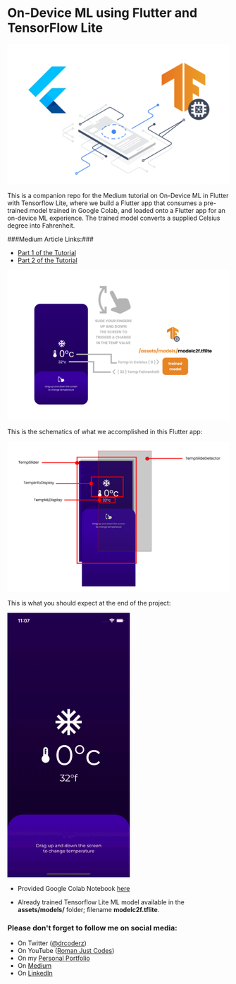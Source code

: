 # On-Device ML using Flutter and TensorFlow Lite

![](tfliteflutter1.png)

This is a companion repo for the Medium tutorial on On-Device ML in Flutter with Tensorflow Lite, where we build a Flutter app that consumes a pre-trained model trained in Google Colab, and loaded onto a Flutter app for an on-device ML experience. The trained model converts a supplied Celsius degree into Fahrenheit.

###Medium Article Links:###
* [Part 1 of the Tutorial](https://medium.com/@romanejaquez/on-device-ml-using-flutter-and-tensorflow-lite-pt-1-model-training-2a84a685f2de)
* [Part 2 of the Tutorial](https://medium.com/@romanejaquez/on-device-ml-using-flutter-and-tensorflow-lite-pt-2-consume-your-trained-model-in-flutter-470bf314cd2d)

![](tfliteflutter2.png)

This is the schematics of what we accomplished in this Flutter app:

![](tfliteflutter3.png)

This is what you should expect at the end of the project:

![](tfliteflutter.gif)

* Provided Google Colab Notebook [here](c2f_tflite_model.ipynb)

* Already trained Tensorflow Lite ML model available in the **assets/models/** folder; filename **modelc2f.tflite**.

### Please don't forget to follow me on social media:

- On Twitter ([@drcoderz](https://www.twitter.com/drcoderz))
- On YouTube ([Roman Just Codes](https://www.youtube.com/channel/UCKsp3r1ERjCpKJtD2n5WtPg))
- On my [Personal Portfolio](https://romanjustcodes.web.app/)
- On [Medium](https://medium.com/@romanejaquez)
- On [LinkedIn](https://www.linkedin.com/in/roman-jaquez-8941a424/)
